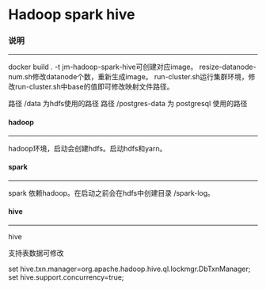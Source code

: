 Hadoop spark hive
====

### 说明
----

docker build . -t jm-hadoop-spark-hive可创建对应image。 resize-datanode-num.sh修改datanode个数，重新生成image。 run-cluster.sh运行集群环境，修改run-cluster.sh中base的值即可修改映射文件路径。

路径 /data 为hdfs使用的路径
路径 /postgres-data 为 postgresql 使用的路径

#### hadoop
----
hadoop环境，启动会创建hdfs。启动hdfs和yarn。

#### spark
----
spark 依赖hadoop。在启动之前会在hdfs中创建目录 /spark-log。

#### hive
----
hive 

支持表数据可修改

set hive.txn.manager=org.apache.hadoop.hive.ql.lockmgr.DbTxnManager;
set hive.support.concurrency=true;
